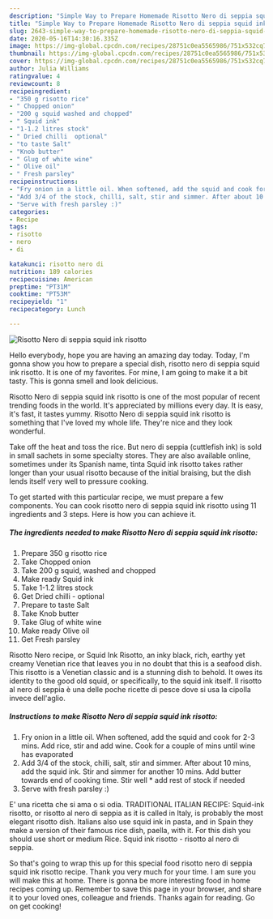```yaml
---
description: "Simple Way to Prepare Homemade Risotto Nero di seppia squid ink risotto"
title: "Simple Way to Prepare Homemade Risotto Nero di seppia squid ink risotto"
slug: 2643-simple-way-to-prepare-homemade-risotto-nero-di-seppia-squid-ink-risotto
date: 2020-05-16T14:30:16.335Z
image: https://img-global.cpcdn.com/recipes/28751c0ea5565986/751x532cq70/risotto-nero-di-seppia-squid-ink-risotto-recipe-main-photo.jpg
thumbnail: https://img-global.cpcdn.com/recipes/28751c0ea5565986/751x532cq70/risotto-nero-di-seppia-squid-ink-risotto-recipe-main-photo.jpg
cover: https://img-global.cpcdn.com/recipes/28751c0ea5565986/751x532cq70/risotto-nero-di-seppia-squid-ink-risotto-recipe-main-photo.jpg
author: Julia Williams
ratingvalue: 4
reviewcount: 8
recipeingredient:
- "350 g risotto rice"
- " Chopped onion"
- "200 g squid washed and chopped"
- " Squid ink"
- "1-1.2 litres stock"
- " Dried chilli  optional"
- "to taste Salt"
- "Knob butter"
- " Glug of white wine"
- " Olive oil"
- " Fresh parsley"
recipeinstructions:
- "Fry onion in a little oil. When softened, add the squid and cook for 2-3 mins. Add rice, stir and add wine. Cook for a couple of mins until wine has evaporated"
- "Add 3/4 of the stock, chilli, salt, stir and simmer. After about 10 mins, add the squid ink. Stir and simmer for another 10 mins. Add butter towards end of cooking time. Stir well * add rest of stock if needed"
- "Serve with fresh parsley :)"
categories:
- Recipe
tags:
- risotto
- nero
- di

katakunci: risotto nero di 
nutrition: 189 calories
recipecuisine: American
preptime: "PT31M"
cooktime: "PT53M"
recipeyield: "1"
recipecategory: Lunch

---
```



![Risotto Nero di seppia squid ink risotto](https://img-global.cpcdn.com/recipes/28751c0ea5565986/751x532cq70/risotto-nero-di-seppia-squid-ink-risotto-recipe-main-photo.jpg)

Hello everybody, hope you are having an amazing day today. Today, I'm gonna show you how to prepare a special dish, risotto nero di seppia squid ink risotto. It is one of my favorites. For mine, I am going to make it a bit tasty. This is gonna smell and look delicious.

Risotto Nero di seppia squid ink risotto is one of the most popular of recent trending foods in the world. It's appreciated by millions every day. It is easy, it's fast, it tastes yummy. Risotto Nero di seppia squid ink risotto is something that I've loved my whole life. They're nice and they look wonderful.

Take off the heat and toss the rice. But nero di seppia (cuttlefish ink) is sold in small sachets in some specialty stores. They are also available online, sometimes under its Spanish name, tinta Squid ink risotto takes rather longer than your usual risotto because of the initial braising, but the dish lends itself very well to pressure cooking.


To get started with this particular recipe, we must prepare a few components. You can cook risotto nero di seppia squid ink risotto using 11 ingredients and 3 steps. Here is how you can achieve it.

<!--inarticleads1-->

##### The ingredients needed to make Risotto Nero di seppia squid ink risotto:

1. Prepare 350 g risotto rice
1. Take  Chopped onion
1. Take 200 g squid, washed and chopped
1. Make ready  Squid ink
1. Take 1-1.2 litres stock
1. Get  Dried chilli - optional
1. Prepare to taste Salt
1. Take Knob butter
1. Take  Glug of white wine
1. Make ready  Olive oil
1. Get  Fresh parsley


Risotto Nero recipe, or Squid Ink Risotto, an inky black, rich, earthy yet creamy Venetian rice that leaves you in no doubt that this is a seafood dish. This risotto is a Venetian classic and is a stunning dish to behold. It owes its identity to the good old squid, or specifically, to the squid ink itself. Il risotto al nero di seppia è una delle poche ricette di pesce dove si usa la cipolla invece dell&#39;aglio. 

<!--inarticleads2-->

##### Instructions to make Risotto Nero di seppia squid ink risotto:

1. Fry onion in a little oil. When softened, add the squid and cook for 2-3 mins. Add rice, stir and add wine. Cook for a couple of mins until wine has evaporated
1. Add 3/4 of the stock, chilli, salt, stir and simmer. After about 10 mins, add the squid ink. Stir and simmer for another 10 mins. Add butter towards end of cooking time. Stir well * add rest of stock if needed
1. Serve with fresh parsley :)


E&#39; una ricetta che si ama o si odia. TRADITIONAL ITALIAN RECIPE: Squid-ink risotto, or risotto al nero di seppia as it is called in Italy, is probably the most elegant risotto dish. Italians also use squid ink in pasta, and in Spain they make a version of their famous rice dish, paella, with it. For this dish you should use short or medium Rice. Squid ink risotto - risotto al nero di seppia. 

So that's going to wrap this up for this special food risotto nero di seppia squid ink risotto recipe. Thank you very much for your time. I am sure you will make this at home. There is gonna be more interesting food in home recipes coming up. Remember to save this page in your browser, and share it to your loved ones, colleague and friends. Thanks again for reading. Go on get cooking!

